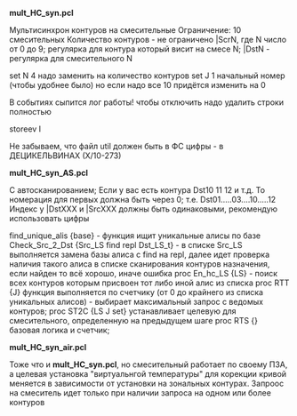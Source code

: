 **mult_HC_syn.pcl**

Мультисинхрон контуров на смесительные
Ограничение: 10 смесительных
Количество контуров - не ограничено
|ScrN, где N  число от 0 до 9; регулярка для контура который висит на смесе  N;
|DstN - регулярка для смесительного N

set N 4 надо заменить на количество контуров
set J 1 начальный номер (чтобы удобнее было) но если надо все 10 придётся изменить на 0
 
В событиях сыпится лог работы!
чтобы отключить надо удалить строки полностью

 storeev I

Не забываем, что файл util должен быть в ФС
цифры - в ДЕЦИКЕЛЬВИНАХ (Х/10-273)

**mult_HC_syn_AS.pcl**

С автосканированием;
Если у вас есть контура Dst10 11 12 и т.д. То номерация для первых должна быть через 0; т.е. Dst01.....03....10.....12
Индекс у |DstXXX и |SrcXXX должны быть одинаковыми, рекомендую использовать цифры

find_unique_alis {base} - функция ищит уникальные алисы по базе 
Check_Src_2_Dst {Src_LS find repl Dst_LS_t} - в списке Src_LS выполняется замена базы алиса с find на repl, далее идет проверка наличия такого алиса в списке сканирования контуров назначения, если найден то всё хорошо, иначе ошибка
proc En_hc_LS {LS} - поиск всех контуров которым присвоен тот либо иной алис из списка 
proc RTT {J}  функция выполняется по счетчику (от 0 до крайнего из списка уникальных алисов) - выбирает максимальный запрос с ведомых контуров;
proc ST2C {LS J set}  устанавливает целевую для смесительного, определенную на предыдущем шаге
proc RTS {}  базовая логика и счетчик;


**mult_HC_syn_air.pcl**

Тоже что и **mult_HC_syn.pcl**, но смесительный работает по своему ПЗА, а целевая установка "виртуальнгой температуры" для корекции кривой меняется в зависимости от установки на зональных контурах. Запроос на смеситель идет только при наличии запроса на одном или более контуров

